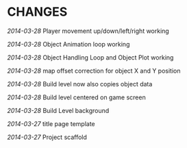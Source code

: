 CHANGES
=======

*2014-03-28*  Player movement up/down/left/right working

*2014-03-28*  Object Animation loop working

*2014-03-28*  Object Handling Loop and Object Plot working

*2014-03-28*  map offset correction for object X and Y position

*2014-03-28*  Build level now also copies object data

*2014-03-28*  Build level centered on game screen

*2014-03-28*  Build Level background

*2014-03-27*  title page template

*2014-03-27*  Project scaffold

